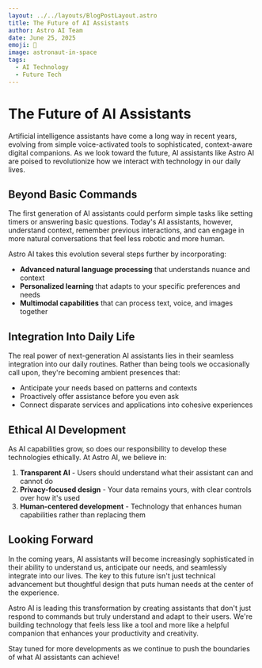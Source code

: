 ```yaml
---
layout: ../../layouts/BlogPostLayout.astro
title: The Future of AI Assistants
author: Astro AI Team
date: June 25, 2025
emoji: 🤖
image: astronaut-in-space
tags: 
  - AI Technology
  - Future Tech
---
```


# The Future of AI Assistants

Artificial intelligence assistants have come a long way in recent years, evolving from simple voice-activated tools to sophisticated, context-aware digital companions. As we look toward the future, AI assistants like Astro AI are poised to revolutionize how we interact with technology in our daily lives.

## Beyond Basic Commands

The first generation of AI assistants could perform simple tasks like setting timers or answering basic questions. Today's AI assistants, however, understand context, remember previous interactions, and can engage in more natural conversations that feel less robotic and more human.

Astro AI takes this evolution several steps further by incorporating:

- **Advanced natural language processing** that understands nuance and context
- **Personalized learning** that adapts to your specific preferences and needs
- **Multimodal capabilities** that can process text, voice, and images together

## Integration Into Daily Life

The real power of next-generation AI assistants lies in their seamless integration into our daily routines. Rather than being tools we occasionally call upon, they're becoming ambient presences that:

- Anticipate your needs based on patterns and contexts
- Proactively offer assistance before you even ask
- Connect disparate services and applications into cohesive experiences

## Ethical AI Development

As AI capabilities grow, so does our responsibility to develop these technologies ethically. At Astro AI, we believe in:

1. **Transparent AI** - Users should understand what their assistant can and cannot do
2. **Privacy-focused design** - Your data remains yours, with clear controls over how it's used
3. **Human-centered development** - Technology that enhances human capabilities rather than replacing them

## Looking Forward

In the coming years, AI assistants will become increasingly sophisticated in their ability to understand us, anticipate our needs, and seamlessly integrate into our lives. The key to this future isn't just technical advancement but thoughtful design that puts human needs at the center of the experience.

Astro AI is leading this transformation by creating assistants that don't just respond to commands but truly understand and adapt to their users. We're building technology that feels less like a tool and more like a helpful companion that enhances your productivity and creativity.

Stay tuned for more developments as we continue to push the boundaries of what AI assistants can achieve!
